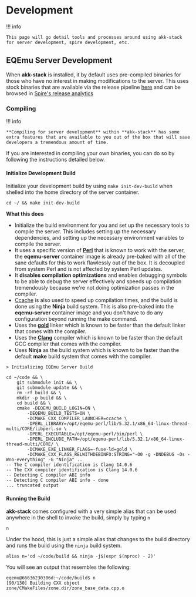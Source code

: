 # Development 

!!! info
    
    This page will go detail tools and processes around using akk-stack for server development, spire development, etc.

## EQEmu Server Development

When **akk-stack** is installed, it by default uses pre-compiled binaries for those who have no interest in making modifications to the server. This uses stock binaries that are available via the release pipeline [here](https://github.com/EQEmu/Server/releases) and can be browsed in [Spire's release analytics](https://spire.akkadius.com/dev/releases)

### Compiling 

!!! info

    **Compiling for server development** within **akk-stack** has some extra features that are available to you out of the box that will save developers a tremendous amount of time.

If you are interested in compiling your own binaries, you can do so by following the instructions detailed below.

#### Initialize Development Build

Initialize your development build by using `make init-dev-build` when shelled into the home directory of the server container.

``` 
cd ~/ && make init-dev-build
```

**What this does**

* Initialize the build environment for you and set up the necessary tools to compile the server. This includes setting up the necessary dependencies, and setting up the necessary environment variables to compile the server.
* It uses a specific version of **[Perl](https://www.perl.org/)** that is known to work with the server, the **eqemu-server** container image is already pre-baked with all of the sane defaults for this to work flawlessly out of the box. It is decoupled from system Perl and is not affected by system Perl updates.
* It **disables compilation optimizations** and enables debugging symbols to be able to debug the server effectively and speeds up compilation tremendously because we're not doing optimization passes in the compiler.
* [Ccache](https://ccache.dev/) is also used to speed up compilation times, and the build is done using the **Ninja** build system. This is also pre-baked into the **eqemu-server** container image and you don't have to do any configuration beyond running the make command.
* Uses the **[gold](https://en.wikipedia.org/wiki/Gold_(linker))** linker which is known to be faster than the default linker that comes with the compiler.
* Uses the **[Clang](https://clang.llvm.org/)** compiler which is known to be faster than the default GCC compiler that comes with the compiler.
* Uses **Ninja** as the build system which is known to be faster than the default **make** build system that comes with the compiler.


```
> Initializing EQEmu Server Build

cd ~/code && \
	git submodule init && \
	git submodule update && \
	rm -rf build && \
	mkdir -p build && \
	cd build && \
	cmake -DEQEMU_BUILD_LOGIN=ON \
		-DEQEMU_BUILD_TESTS=ON \
		-DCMAKE_CXX_COMPILER_LAUNCHER=ccache \
		-DPERL_LIBRARY=/opt/eqemu-perl/lib/5.32.1/x86_64-linux-thread-multi/CORE/libperl.so \
		-DPERL_EXECUTABLE=/opt/eqemu-perl/bin/perl \
		-DPERL_INCLUDE_PATH=/opt/eqemu-perl/lib/5.32.1/x86_64-linux-thread-multi/CORE/ \
		-DCMAKE_EXE_LINKER_FLAGS=-fuse-ld=gold \
		-DCMAKE_CXX_FLAGS_RELWITHDEBINFO:STRING="-O0 -g -DNDEBUG -Os -Wno-everything" -G "Ninja" ..
-- The C compiler identification is Clang 14.0.6
-- The CXX compiler identification is Clang 14.0.6
-- Detecting C compiler ABI info
-- Detecting C compiler ABI info - done
... truncated output
```

#### Running the Build

**akk-stack** comes configured with a very simple alias that can be used anywhere in the shell to invoke the build, simply by typing `n`

```
n
```

Under the hood, this is just a simple alias that changes to the build directory and runs the build using the `ninja` build system.

``` 
alias n='cd ~/code/build && ninja -j$(expr $(nproc) - 2)'
```

You will see an output that resembles the following:

```
eqemu@66636230306d:~/code/build$ n
[90/130] Building CXX object zone/CMakeFiles/zone.dir/zone_base_data.cpp.o
```